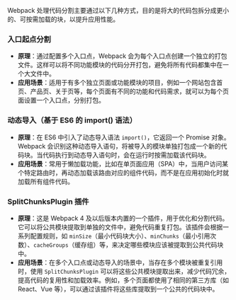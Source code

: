 Webpack 处理代码分割主要通过以下几种方式，目的是将大的代码包拆分成更小的、可按需加载的块，以提升应用性能。

### 入口起点分割
- **原理**：通过配置多个入口点，Webpack 会为每个入口点创建一个独立的打包文件。这样可以将不同功能模块的代码分开打包，避免将所有代码都集中在一个大文件中。
- **应用场景**：适用于有多个独立页面或功能模块的项目，例如一个网站包含首页、产品页、关于页等，每个页面有不同的功能和代码需求，就可以为每个页面设置一个入口点，分别打包。

### 动态导入（基于 ES6 的 import() 语法）
- **原理**：在 ES6 中引入了动态导入语法 `import()`，它返回一个 Promise 对象。Webpack 会识别这种动态导入语句，将被导入的模块单独打包成一个新的代码块。当代码执行到动态导入语句时，会在运行时按需加载该代码块。
- **应用场景**：常用于懒加载功能，比如在单页面应用（SPA）中，当用户访问某个特定路由时，再动态加载该路由对应的组件代码，而不是在应用初始化时就加载所有组件代码。

### SplitChunksPlugin 插件
- **原理**：这是 Webpack 4 及以后版本内置的一个插件，用于优化和分割代码。它可以将公共模块提取到单独的文件中，避免代码重复打包。该插件会根据一系列配置规则，如 `minSize`（最小代码块大小）、`minChunks`（最小引用次数）、`cacheGroups`（缓存组）等，来决定哪些模块应该被提取到公共代码块中。
- **应用场景**：在多个入口点或动态导入的场景中，当存在多个模块被重复引用时，使用 `SplitChunksPlugin` 可以将这些公共模块提取出来，减少代码冗余，提高代码的复用性和加载效率。例如，多个页面都使用了相同的第三方库（如 React、Vue 等），可以通过该插件将这些库提取到一个公共的代码块中。 